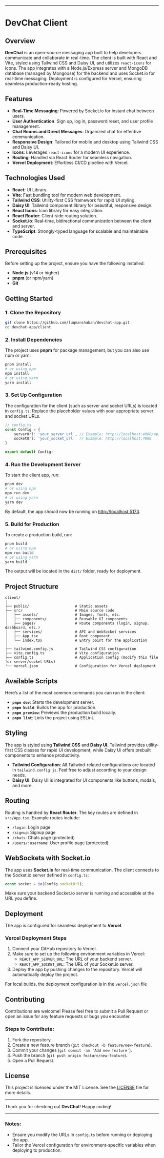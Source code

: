 
---

# DevChat Client

## Overview

**DevChat** is an open-source messaging app built to help developers communicate and collaborate in real-time. The client is built with React and Vite, styled using Tailwind CSS and Daisy UI, and utilizes `react-icons` for icons. The app integrates with a Node.js/Express server and MongoDB database (managed by Mongoose) for the backend and uses Socket.io for real-time messaging. Deployment is configured for Vercel, ensuring seamless production-ready hosting.

## Features

- **Real-Time Messaging**: Powered by Socket.io for instant chat between users.
- **User Authentication**: Sign up, log in, password reset, and user profile management.
- **Chat Rooms and Direct Messages**: Organized chat for effective communication.
- **Responsive Design**: Tailored for mobile and desktop using Tailwind CSS and Daisy UI.
- **Icons**: Leverages `react-icons` for a modern UI experience.
- **Routing**: Handled via React Router for seamless navigation.
- **Vercel Deployment**: Effortless CI/CD pipeline with Vercel.

## Technologies Used

- **React**: UI Library.
- **Vite**: Fast bundling tool for modern web development.
- **Tailwind CSS**: Utility-first CSS framework for rapid UI styling.
- **Daisy UI**: Tailwind component library for beautiful, responsive design.
- **React Icons**: Icon library for easy integration.
- **React Router**: Client-side routing solution.
- **Socket.io**: Real-time, bidirectional communication between the client and server.
- **TypeScript**: Strongly-typed language for scalable and maintainable code.

## Prerequisites

Before setting up the project, ensure you have the following installed:

- **Node.js** (v14 or higher)
- **pnpm** (or npm/yarn)
- **Git**

## Getting Started

### 1. Clone the Repository

```bash
git clone https://github.com/luqmanshaban/devchat-app.git
cd devchat-app/client
```

### 2. Install Dependencies

The project uses **pnpm** for package management, but you can also use npm or yarn.

```bash
pnpm install
# or using npm
npm install
# or using yarn
yarn install
```

### 3. Set Up Configuration

The configuration for the client (such as server and socket URLs) is located in `config.ts`. Replace the placeholder values with your appropriate server and socket URLs.

```typescript
// config.ts
const Config = {
    serverUrl: 'your_server_url', // Example: http://localhost:4000/api/v1
    socketUrl: 'your_socket_url'  // Example: http://localhost:4000
}

export default Config;
```

### 4. Run the Development Server

To start the client app, run:

```bash
pnpm dev
# or using npm
npm run dev
# or using yarn
yarn dev
```

By default, the app should now be running on [http://localhost:5173](http://localhost:5173).

### 5. Build for Production

To create a production build, run:

```bash
pnpm build
# or using npm
npm run build
# or using yarn
yarn build
```

The output will be located in the `dist/` folder, ready for deployment.

## Project Structure

```
client/
│
├── public/                     # Static assets
├── src/                        # Main source code
│   ├── assets/                 # Images, fonts, etc.
│   ├── components/             # Reusable UI components
│   ├── pages/                  # Route components (login, signup, dashboard, etc.)
│   ├── services/               # API and WebSocket services
│   ├── App.tsx                 # Root component
│   └── index.tsx               # Entry point for the application
│
├── tailwind.config.js          # Tailwind CSS configuration
├── vite.config.ts              # Vite configuration
├── config.ts                   # Application config (modify this file for server/socket URLs)
└── vercel.json                 # Configuration for Vercel deployment
```

## Available Scripts

Here’s a list of the most common commands you can run in the client:

- **`pnpm dev`**: Starts the development server.
- **`pnpm build`**: Builds the app for production.
- **`pnpm preview`**: Previews the production build locally.
- **`pnpm lint`**: Lints the project using ESLint.

## Styling

The app is styled using **Tailwind CSS** and **Daisy UI**. Tailwind provides utility-first CSS classes for rapid UI development, while Daisy UI offers prebuilt components to enhance productivity.

- **Tailwind Configuration**: All Tailwind-related configurations are located in `tailwind.config.js`. Feel free to adjust according to your design needs.
- **Daisy UI**: Daisy UI is integrated for UI components like buttons, modals, and more.

## Routing

Routing is handled by **React Router**. The key routes are defined in `src/App.tsx`. Example routes include:

- `/login`: Login page
- `/signup`: Signup page
- `/chats`: Chats page (protected)
- `/users/:username`: User profile page (protected)

## WebSockets with Socket.io

The app uses **Socket.io** for real-time communication. The client connects to the Socket.io server defined in `config.ts`:

```typescript
const socket = io(Config.socketUrl);
```

Make sure your backend Socket.io server is running and accessible at the URL you define.

## Deployment

The app is configured for seamless deployment to **Vercel**.

### Vercel Deployment Steps

1. Connect your GitHub repository to Vercel.
2. Make sure to set up the following environment variables in Vercel:
   - `REACT_APP_SERVER_URL`: The URL of your backend server.
   - `REACT_APP_SOCKET_URL`: The URL of your Socket.io server.
3. Deploy the app by pushing changes to the repository. Vercel will automatically deploy the project.

For local builds, the deployment configuration is in the `vercel.json` file

## Contributing

Contributions are welcome! Please feel free to submit a Pull Request or open an issue for any feature requests or bugs you encounter.

### Steps to Contribute:

1. Fork the repository.
2. Create a new feature branch (`git checkout -b feature/new-feature`).
3. Commit your changes (`git commit -am 'Add new feature'`).
4. Push the branch (`git push origin feature/new-feature`).
5. Open a Pull Request.

## License

This project is licensed under the MIT License. See the [LICENSE](../LICENSE) file for more details.

---

Thank you for checking out **DevChat**! Happy coding!

---

### Notes:
- Ensure you modify the URLs in `config.ts` before running or deploying the app.
- Tailor the Vercel configuration for environment-specific variables when deploying to production.

